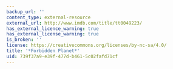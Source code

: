 ```yaml
---
backup_url: ''
content_type: external-resource
external_url: http://www.imdb.com/title/tt0049223/
has_external_licence_warning: true
has_external_license_warning: true
is_broken: ''
license: https://creativecommons.org/licenses/by-nc-sa/4.0/
title: '*Forbidden Planet*'
uid: 739f37a9-e39f-477d-b461-5c02fafd71cf
---
```

